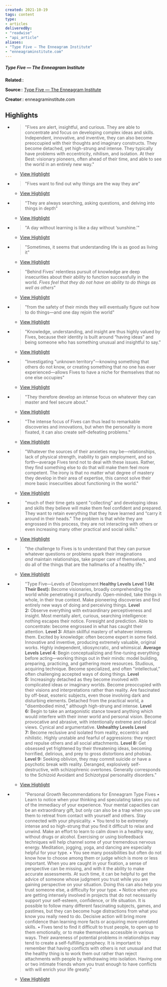 ```yaml
---
created: 2021-10-19
tags: content
type: 
- articles
deliveredBy: 
- "readwise"
- "api_article"
aliases:
- "Type Five — The Enneagram Institute"
- "enneagraminstitute.com"
---
```

##### Type Five — The Enneagram Institute

**Related**:: 

**Source**:: [Type Five — The Enneagram Institute](https://enneagraminstitute.com/type-5)

**Creator**:: enneagraminstitute.com

## Highlights
- > "Fives are alert, insightful, and curious. They are able to concentrate and focus on developing complex ideas and skills. Independent, innovative, and inventive, they can also become preoccupied with their thoughts and imaginary constructs. They become detached, yet high-strung and intense. They typically have problems with eccentricity, nihilism, and isolation. At their Best: visionary pioneers, often ahead of their time, and able to see the world in an entirely new way." 
    - [View Highlight](https://enneagraminstitute.com/type-5?__readwiseLocation=0%2F1%2F0%2F4%2F1%2F0%2F0%2F3%2F0%2F5%2F0%2F2%3A0%2C0%2F1%2F0%2F4%2F1%2F0%2F0%2F3%2F0%2F5%2F0%2F2%3A475#:~:text=Fives%20are%20alert%2C%20insightful%2C%20and%2Cin%20an%20entirely%20new%20way.)

- > "Fives want to find out why things are the way they are" 
    - [View Highlight](https://enneagraminstitute.com/type-5?__readwiseLocation=2%2F1%2F0%2F6%2F1%2F0%2F0%2F3%2F0%2F5%2F0%2F2%3A36%2C2%2F1%2F0%2F6%2F1%2F0%2F0%2F3%2F0%2F5%2F0%2F2%3A90#:~:text=Fives%20want%20to%20find%20out%2Care%20the%20way%20they%20are)

- > "They are always searching, asking questions, and delving into things in depth" 
    - [View Highlight](https://enneagraminstitute.com/type-5?__readwiseLocation=2%2F1%2F0%2F6%2F1%2F0%2F0%2F3%2F0%2F5%2F0%2F2%3A271%2C2%2F1%2F0%2F6%2F1%2F0%2F0%2F3%2F0%2F5%2F0%2F2%3A348#:~:text=They%20are%20always%20searching%2C%20asking%2Cdelving%20into%20things%20in%20depth)

- > "A day without learning is like a day without ‘sunshine.’" 
    - [View Highlight](https://enneagraminstitute.com/type-5?__readwiseLocation=0%2F0%2F3%2F0%2F6%2F1%2F0%2F0%2F3%2F0%2F5%2F0%2F2%3A85%2C0%2F0%2F3%2F0%2F6%2F1%2F0%2F0%2F3%2F0%2F5%2F0%2F2%3A142#:~:text=A%20day%20without%20learning%20is%20like%20a%20day%20without%20%E2%80%98sunshine.%E2%80%99)

- > "Sometimes, it seems that understanding life is as good as living it" 
    - [View Highlight](https://enneagraminstitute.com/type-5?__readwiseLocation=0%2F0%2F3%2F0%2F6%2F1%2F0%2F0%2F3%2F0%2F5%2F0%2F2%3A402%2C0%2F0%2F3%2F0%2F6%2F1%2F0%2F0%2F3%2F0%2F5%2F0%2F2%3A469#:~:text=Sometimes%2C%20it%20seems%20that%20understanding%2Cas%20good%20as%20living%20it)

- > "Behind Fives’ relentless pursuit of knowledge are deep insecurities about their ability to function successfully in the world. *Fives feel that they do not have an ability to do things as well as others*" 
    - [View Highlight](https://enneagraminstitute.com/type-5?__readwiseLocation=0%2F4%2F0%2F6%2F1%2F0%2F0%2F3%2F0%2F5%2F0%2F2%3A0%2C2%2F4%2F0%2F6%2F1%2F0%2F0%2F3%2F0%2F5%2F0%2F2%3A0#:~:text=Behind%20Fives%E2%80%99%20relentless%20pursuit%20of%2Cthings%20as%20well%20as%20others)

- > "from the safety of their minds they will eventually figure out how to do things—and one day rejoin the world" 
    - [View Highlight](https://enneagraminstitute.com/type-5?__readwiseLocation=2%2F4%2F0%2F6%2F1%2F0%2F0%2F3%2F0%2F5%2F0%2F2%3A180%2C2%2F4%2F0%2F6%2F1%2F0%2F0%2F3%2F0%2F5%2F0%2F2%3A288#:~:text=from%20the%20safety%20of%20their%2Cone%20day%20rejoin%20the%20world)

- > "Knowledge, understanding, and insight are thus highly valued by Fives, because their identity is built around “having ideas” and being someone who has something unusual and insightful to say." 
    - [View Highlight](https://enneagraminstitute.com/type-5?__readwiseLocation=0%2F6%2F0%2F6%2F1%2F0%2F0%2F3%2F0%2F5%2F0%2F2%3A0%2C0%2F6%2F0%2F6%2F1%2F0%2F0%2F3%2F0%2F5%2F0%2F2%3A192#:~:text=Knowledge%2C%20understanding%2C%20and%20insight%20are%2Cunusual%20and%20insightful%20to%20say.)

- > "Investigating "unknown territory"—knowing something that others do not know, or creating something that no one has ever experienced—allows Fives to have a niche for themselves that no one else occupies" 
    - [View Highlight](https://enneagraminstitute.com/type-5?__readwiseLocation=0%2F6%2F0%2F6%2F1%2F0%2F0%2F3%2F0%2F5%2F0%2F2%3A430%2C0%2F6%2F0%2F6%2F1%2F0%2F0%2F3%2F0%2F5%2F0%2F2%3A631#:~:text=Investigating%20%22unknown%20territory%22%E2%80%94knowing%20something%20that%2Cthat%20no%20one%20else%20occupies)

- > "They therefore develop an intense focus on whatever they can master and feel secure about." 
    - [View Highlight](https://enneagraminstitute.com/type-5?__readwiseLocation=0%2F7%2F0%2F6%2F1%2F0%2F0%2F3%2F0%2F5%2F0%2F2%3A386%2C0%2F7%2F0%2F6%2F1%2F0%2F0%2F3%2F0%2F5%2F0%2F2%3A476#:~:text=They%20therefore%20develop%20an%20intense%2Cmaster%20and%20feel%20secure%20about.)

- > "The intense focus of Fives can thus lead to remarkable discoveries and innovations, but when the personality is more fixated, it can also create self-defeating problems." 
    - [View Highlight](https://enneagraminstitute.com/type-5?__readwiseLocation=0%2F9%2F0%2F6%2F1%2F0%2F0%2F3%2F0%2F5%2F0%2F2%3A0%2C0%2F9%2F0%2F6%2F1%2F0%2F0%2F3%2F0%2F5%2F0%2F2%3A170#:~:text=The%20intense%20focus%20of%20Fives%2Ccan%20also%20create%20self-defeating%20problems.)

- > "Whatever the sources of their anxieties may be—relationships, lack of physical strength, inability to gain employment, and so forth—average Fives tend not to deal with these issues. Rather, they find something else to do that will make them feel more competent. The irony is that no matter what degree of mastery they develop in their area of expertise, this cannot solve their more basic insecurities about functioning in the world." 
    - [View Highlight](https://enneagraminstitute.com/type-5?__readwiseLocation=0%2F9%2F0%2F6%2F1%2F0%2F0%2F3%2F0%2F5%2F0%2F2%3A292%2C0%2F9%2F0%2F6%2F1%2F0%2F0%2F3%2F0%2F5%2F0%2F2%3A726#:~:text=Whatever%20the%20sources%20of%20their%2Cabout%20functioning%20in%20the%20world.)

- > "much of their time gets spent "collecting" and developing ideas and skills they believe will make them feel confident and prepared. They want to retain everything that they have learned and “carry it around in their heads.” The problem is that while they are engrossed in this process, they are not interacting with others or even increasing many other practical and social skills." 
    - [View Highlight](https://enneagraminstitute.com/type-5?__readwiseLocation=0%2F12%2F0%2F6%2F1%2F0%2F0%2F3%2F0%2F5%2F0%2F2%3A6%2C0%2F12%2F0%2F6%2F1%2F0%2F0%2F3%2F0%2F5%2F0%2F2%3A388#:~:text=much%20of%20their%20time%20gets%2Cother%20practical%20and%20social%20skills.)

- > "the challenge to Fives is to understand that they can pursue whatever questions or problems spark their imaginations *and* maintain relationships, take proper care of themselves, and do all of the things that are the hallmarks of a healthy life." 
    - [View Highlight](https://enneagraminstitute.com/type-5?__readwiseLocation=0%2F13%2F0%2F6%2F1%2F0%2F0%2F3%2F0%2F5%2F0%2F2%3A6%2C2%2F13%2F0%2F6%2F1%2F0%2F0%2F3%2F0%2F5%2F0%2F2%3A123#:~:text=the%20challenge%20to%20Fives%20is%2Challmarks%20of%20a%20healthy%20life.)

- > "Type Five—Levels of Development
    **Healthy Levels**
    **Level 1 (At Their Best):** Become visionaries, broadly comprehending the world while penetrating it profoundly. Open-minded, take things in whole, in their true context. Make pioneering discoveries and find entirely new ways of doing and perceiving things.
    **Level 2:** Observe everything with extraordinary perceptiveness and insight. Most mentally alert, curious, searching intelligence: nothing escapes their notice. Foresight and prediction. Able to concentrate: become engrossed in what has caught their attention.
    **Level 3:** Attain skillful mastery of whatever interests them. Excited by knowledge: often become expert in some field. Innovative and inventive, producing extremely valuable, original works. Highly independent, idiosyncratic, and whimsical.
    **Average Levels**
    **Level 4**: Begin conceptualizing and fine-tuning everything before acting—working things out in their minds: model building, preparing, practicing, and gathering more resources. Studious, acquiring technique. Become specialized, and often "intellectual," often challenging accepted ways of doing things.
    **Level 5:** Increasingly detached as they become involved with complicated ideas or imaginary worlds. Become preoccupied with their visions and interpretations rather than reality. Are fascinated by off-beat, esoteric subjects, even those involving dark and disturbing elements. Detached from the practical world, a "disembodied mind," although high-strung and intense.
    **Level 6:** Begin to take an antagonistic stance toward anything which would interfere with their inner world and personal vision. Become provocative and abrasive, with intentionally extreme and radical views. Cynical and argumentative.
    **Unhealthy Levels**
    **Level 7:** Become reclusive and isolated from reality, eccentric and nihilistic. Highly unstable and fearful of aggressions: they reject and repulse others and all social attachments.
    **Level 8:** Get obsessed yet frightened by their threatening ideas, becoming horrified, delirious, and prey to gross distortions and phobias.
    **Level 9:** Seeking oblivion, they may commit suicide or have a psychotic break with reality. Deranged, explosively self-destructive, with schizophrenic overtones. Generally corresponds to the Schizoid Avoidant and Schizotypal personality disorders." 
    - [View Highlight](https://enneagraminstitute.com/type-5?__readwiseLocation=0%2F1%2F0%2F11%2F1%2F0%2F0%2F3%2F0%2F5%2F0%2F2%3A0%2C1%2F13%2F0%2F11%2F1%2F0%2F0%2F3%2F0%2F5%2F0%2F2%3A238#:~:text=Type%20Five%E2%80%94Levels%20of%20DevelopmentHealthy%20LevelsLevel%2CAvoidant%20and%20Schizotypal%20personality%20disorders.)

- > "Personal Growth Recommendations 
    for Enneagram Type Fives
    • Learn to notice when your thinking and speculating takes you out of the immediacy of your experience. Your mental capacities can be an extraordinary gift, but only can also be a trap when you use them to retreat from contact with yourself and others. Stay connected with your physicality.
    • You tend to be extremely intense and so high-strung that you find it difficult to relax and unwind. Make an effort to learn to calm down in a healthy way, without drugs or alcohol. Exercising or using biofeedback techniques will help channel some of your tremendous nervous energy. Meditation, jogging, yoga, and dancing are especially helpful for your type.
    • You see many possibilities but often do not know how to choose among them or judge which is more or less important. When you are caught in your fixation, a sense of perspective can be missing, and with it the ability to make accurate assessments. At such time, it can be helpful to get the advice of someone whose judgment you trust while you are gaining perspective on your situation. Doing this can also help you trust someone else, a difficulty for your type.
    • Notice when you are getting intensely involved in projects that do not necessarily support your self-esteem, confidence, or life situation. It is possible to follow many different fascinating subjects, games, and pastimes, but they can become huge distractions from what you know you really need to do. Decisive action will bring more confidence than learning more facts or acquiring more unrelated skills.
    • Fives tend to find it difficult to trust people, to open up to them emotionally, or to make themselves accessible in various ways. Their awareness of potential problems in relationships may tend to create a self-fulfilling prophecy. It is important to remember that having conflicts with others is not unusual and that the healthy thing is to work them out rather than reject attachments with people by withdrawing into isolation. Having one or two intimate friends whom you trust enough to have conflicts with will enrich your life greatly." 
    - [View Highlight](https://enneagraminstitute.com/type-5?__readwiseLocation=0%2F0%2F0%2F19%2F1%2F0%2F0%2F3%2F0%2F5%2F0%2F2%3A0%2C0%2F0%2F4%2F1%2F0%2F19%2F1%2F0%2F0%2F3%2F0%2F5%2F0%2F2%3A541#:~:text=Personal%20Growth%20Recommendationsfor%20Enneagram%20Type%2Cwill%20enrich%20your%20life%20greatly.)

